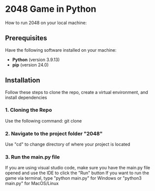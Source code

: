 # 2048 Game in Python

How to run 2048 on your local machine:

## Prerequisites
Have the following software installed on your machine:
- **Python** (version 3.9.13)
- **pip** (version 24.0)

## Installation
Follow these steps to clone the repo, create a virtual environment, and install dependencies

### 1. Cloning the Repo
Use the following command: git clone <repository-url>

### 2. Navigate to the project folder "2048"
Use "cd" to change directory of where your project is located

### 3. Run the main.py file
If you are using visual studio code, make sure you have the main.py file opened and use the IDE to click the "Run" button
If you want to run the game via terminal, type "python main.py" for Windows or "python3 main.py" for MacOS/Linux
